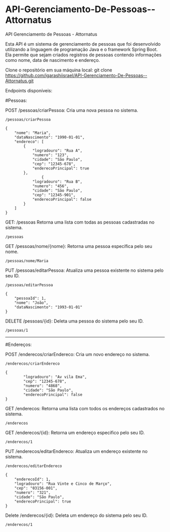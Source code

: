 # API-Gerenciamento-De-Pessoas--Attornatus

API Gerenciamento de Pessoas - Attornatus

Esta API é um sistema de gerenciamento de pessoas que foi desenvolvido utilizando a linguagem de programação Java e o framework Spring Boot. 
Ela permite que sejam criados registros de pessoas contendo informações como nome, data de nascimento e endereço.

Clone o repositório em sua máquina local:
git clone https://github.com/igarashiisrael/API-Gerenciamento-De-Pessoas--Attornatus.git


Endpoints disponíveis:

#Pessoas:

POST /pessoas/criarPessoa: Cria uma nova pessoa no sistema.

```
/pessoas/criarPessoa

{
    "nome": "Maria",
    "dataNascimento": "1990-01-01",
    "endereco": [
        {
            "logradouro": "Rua A",
            "numero": "123",
            "cidade": "São Paulo",
            "cep": "12345-678",
            "enderecoPrincipal": true
        },
                {
            "logradouro": "Rua B",
            "numero": "456",
            "cidade": "São Paulo",
            "cep": "12345-901",
            "enderecoPrincipal": false
        }
    ]
}

```

GET: /pessoas Retorna uma lista com todas as pessoas cadastradas no sistema.

```
/pessoas
```

GET /pessoas/nome/{nome}: Retorna uma pessoa específica pelo seu nome.

```
/pessoas/nome/Maria
```

PUT /pessoas/editarPessoa: Atualiza uma pessoa existente no sistema pelo seu ID.

```
/pessoas/editarPessoa

{
    "pessoaId": 1,
    "nome": "João",
    "dataNascimento": "1993-01-01"
}
```

DELETE /pessoas/{id}: Deleta uma pessoa do sistema pelo seu ID.

```
/pessoas/1
```

-----------------------------------------------------------------------------------

#Endereços:

POST /enderecos/criarEndereco: Cria um novo endereço no sistema.

```
/enderecos/criarEndereco

{        
        "logradouro": "Av vila Ema",
        "cep": "12345-678",
        "numero": "4868",
        "cidade": "São Paulo",
        "enderecoPrincipal": false      
}
```

GET /enderecos: Retorna uma lista com todos os endereços cadastrados no sistema.

```
/enderecos
```

GET /enderecos/{id}: Retorna um endereço especifico pelo seu ID.

```
/enderecos/1
```

PUT /enderecos/editarEndereco: Atualiza um endereço existente no sistema.

```
/enderecos/editarEndereco

{
    "enderecoId": 1,
    "logradouro": "Rua Vinte e Cinco de Março",
    "cep": "03156-001",
    "numero": "321",
    "cidade": "São Paulo",
    "enderecoPrincipal": true
}
```

Delete /enderecos/{id}: Deleta um endereço do sistema pelo seu ID.

```
/enderecos/1
```


